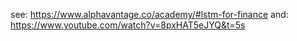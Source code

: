 see: https://www.alphavantage.co/academy/#lstm-for-finance
and: https://www.youtube.com/watch?v=8pxHAT5eJYQ&t=5s